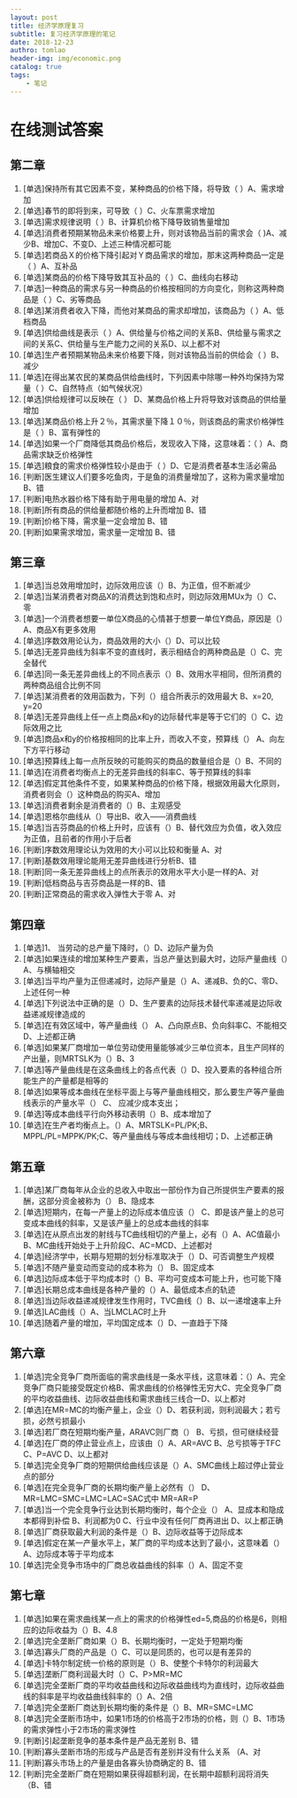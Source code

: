 ```yaml
---
layout: post
title: 经济学原理复习
subtitle: 复习经济学原理的笔记
date: 2018-12-23
authro: tomlao
header-img: img/economic.png
catalog: true
tags: 
    - 笔记
---
```


# 在线测试答案

## 第二章

1. [单选]保持所有其它因素不变，某种商品的价格下降，将导致（ ）A、需求增加
2. [单选]春节的即将到来，可导致（ ）C、火车票需求增加
3. [单选]需求规律说明（ ）B、计算机价格下降导致销售量增加
4. [单选]消费者预期某物品未来价格要上升，则对该物品当前的需求会（ )A、减少B、增加C、不变D、上述三种情况都可能
5. [单选]若商品Ｘ的价格下降引起对Ｙ商品需求的增加，那末这两种商品一定是（ ）A、互补品
6. [单选]某商品的价格下降导致其互补品的（ ）C、曲线向右移动
7. [单选]一种商品的需求与另一种商品的价格按相同的方向变化，则称这两种商品是（ ）C、劣等商品
8. [单选]某消费者收入下降，而他对某商品的需求却增加，该商品为（ ）A、低档商品
9. [单选]供给曲线是表示（ ）A、供给量与价格之间的关系B、供给量与需求之间的关系C、供给量与生产能力之间的关系D、以上都不对
10. [单选]生产者预期某物品未来价格要下降，则对该物品当前的供给会（ ）B、减少
11. [单选]在得出某农民的某商品供给曲线时，下列因素中除哪一种外均保持为常量（ ）C、自然特点（如气候状况）
12. [单选]供给规律可以反映在（ ） D、某商品价格上升将导致对该商品的供给量增加
13. [单选]某商品价格上升２％，其需求量下降１０％，则该商品的需求价格弹性是（ ）B、富有弹性的
14. [单选]如果一个厂商降低其商品价格后，发现收入下降，这意味着：（ ）A、商品需求缺乏价格弹性
15. [单选]粮食的需求价格弹性较小是由于（ ）D、它是消费者基本生活必需品
16. [判断]医生建议人们要多吃鱼肉，于是鱼的消费量增加了，这称为需求量增加 B、错
17. [判断]电热水器价格下降有助于用电量的增加 A、对
18. [判断]所有商品的供给量都随价格的上升而增加 B、错
19. [判断]价格下降，需求量一定会增加 B、错
20. [判断]如果需求增加，需求量一定增加 B、错


## 第三章

1. [单选]当总效用增加时，边际效用应该（）B、为正值，但不断减少
2. [单选]当某消费者对商品X的消费达到饱和点时，则边际效用MUx为（）C、零
3. [单选]一个消费者想要一单位X商品的心情甚于想要一单位Y商品，原因是（）A、商品X有更多效用
4. [单选]序数效用论认为，商品效用的大小（）D、可以比较
5. [单选]无差异曲线为斜率不变的直线时，表示相结合的两种商品是（）C、完全替代
6. [单选]同一条无差异曲线上的不同点表示（）B、效用水平相同，但所消费的两种商品组合比例不同
7. [单选]某消费者的效用函数为，下列（）组合所表示的效用最大 B、x=20, y=20
8. [单选]无差异曲线上任一点上商品x和y的边际替代率是等于它们的（）C、边际效用之比
9. [单选]商品x和y的价格按相同的比率上升，而收入不变，预算线（） A、向左下方平行移动
10. [单选]预算线上每一点所反映的可能购买的商品的数量组合是（）B、不同的
11. [单选]在消费者均衡点上的无差异曲线的斜率C、等于预算线的斜率
12. [单选]假定其他条件不变，如果某种商品的价格下降，根据效用最大化原则，消费者则会（）这种商品的购买A、增加
13. [单选]消费者剩余是消费者的（）B、主观感受
14. [单选]恩格尔曲线从（）导出B、收入——消费曲线
15. [单选]当吉芬商品的价格上升时，应该有（）B、替代效应为负值，收入效应为正值，且前者的作用小于后者
16. [判断]序数效用理论认为效用的大小可以比较和衡量 A、对
17. [判断]基数效用理论能用无差异曲线进行分析B、错
18. [判断]同一条无差异曲线上的点所表示的效用水平大小是一样的A、对
19. [判断]低档商品与吉芬商品是一样的B、错
20. [判断]正常商品的需求收入弹性大于零 A、对


## 第四章

1. [单选]1、 当劳动的总产量下降时，（）D、边际产量为负
2. [单选]如果连续的增加某种生产要素，当总产量达到最大时，边际产量曲线（）A、与横轴相交
3. [单选]当平均产量为正但递减时，边际产量是（）A、递减B、负的C、零D、上述任何一种
4. [单选]下列说法中正确的是（）D、生产要素的边际技术替代率递减是边际收益递减规律造成的
5. [单选]在有效区域中，等产量曲线（） A、凸向原点B、负向斜率C、不能相交D、上述都正确
6. [单选]如果某厂商增加一单位劳动使用量能够减少三单位资本，且生产同样的产出量，则MRTSLK为（）B、3
7. [单选]等产量曲线是在这条曲线上的各点代表（）D、投入要素的各种组合所能生产的产量都是相等的
8. [单选]如果等成本曲线在坐标平面上与等产量曲线相交，那么要生产等产量曲线表示的产量水平（） C、 应减少成本支出；
9. [单选]等成本曲线平行向外移动表明（）B、成本增加了
10. [单选]在生产者均衡点上。（）A、MRTSLK=PL/PK;B、MPPL/PL=MPPK/PK;C、等产量曲线与等成本曲线相切；D、上述都正确


## 第五章

1. [单选]某厂商每年从企业的总收入中取出一部份作为自己所提供生产要素的报酬，这部分资金被称为（） B、隐成本
2. [单选]短期内，在每一产量上的边际成本值应该（） C、即是该产量上的总可变成本曲线的斜率，又是该产量上的总成本曲线的斜率
3. [单选]在从原点出发的射线与TC曲线相切的产量上，必有（）A、AC值最小B、MC曲线开始处于上升阶段C、AC=MCD、上述都对
4. [单选]经济学中，长期与短期的划分标准取决于（）D、可否调整生产规模
5. [单选]不随产量变动而变动的成本称为（） B、固定成本
6. [单选]边际成本低于平均成本时（）B、平均可变成本可能上升，也可能下降
7. [单选]长期总成本曲线是各种产量的（）A、最低成本点的轨迹
8. [单选]当边际收益递减规律发生作用时，TVC曲线（）B、以一递增速率上升
9. [单选]LAC曲线（）A、当LMCLAC时上升
10. [单选]随着产量的增加，平均国定成本（）D、一直趋于下降


## 第六章

1. [单选]完全竞争厂商所面临的需求曲线是一条水平线，这意味着：（）A、完全竞争厂商只能接受既定价格B、需求曲线的价格弹性无穷大C、完全竞争厂商的平均收益曲线、边际收益曲线和需求曲线三线合一D、以上都对
2. [单选]在MR=MC的均衡产量上，企业（）D、若获利润，则利润最大；若亏损，必然亏损最小
3. [单选]若厂商在短期均衡产量，ARAVC则厂商（） B、亏损，但可继续经营
4. [单选]在厂商的停止营业点上，应该由（）A、AR=AVC B、总亏损等于TFC C、P=AVC D、以上都对
5. [单选]完全竞争厂商的短期供给曲线应该是（）A、SMC曲线上超过停止营业点的部分
6. [单选]在完全竞争厂商的长期均衡产量上必然有（） D、MR=LMC=SMC=LMC=LAC=SAC式中 MR=AR=P
7. [单选]当一个完全竞争行业达到长期均衡时，每个企业（） A、显成本和隐成本都得到补偿 B、利润都为0 C、行业中没有任何厂商再进出 D、以上都正确
8. [单选]厂商获取最大利润的条件是（）B、边际收益等于边际成本
9. [单选]假定在某一产量水平上，某厂商的平均成本达到了最小，这意味着（）A、边际成本等于平均成本
10. [单选]完全竞争市场中的厂商总收益曲线的斜率（）A、固定不变


## 第七章

1. [单选]如果在需求曲线某一点上的需求的价格弹性ed=5,商品的价格是6，则相应的边际收益为（）B、4.8
2. [单选]完全垄断厂商如果（）B、长期均衡时，一定处于短期均衡
3. [单选]寡头厂商的产品是（）C、可以是同质的，也可以是有差异的
4. [单选]卡特尔制定统一价格的原则是（）B、使整个卡特尔的利润最大
5. [单选]垄断厂商利润最大时（）C、P>MR=MC
6. [单选]完全垄断厂商的平均收益曲线和边际收益曲线均为直线时，边际收益曲线的斜率是平均收益曲线斜率的（）A、2倍
7. [单选]完全垄断厂商达到长期均衡的条件是（）B、MR=SMC=LMC
8. [单选]完全垄断市场中，如果1市场的价格高于2市场的价格，则（）B、1市场的需求弹性小于2市场的需求弹性
9. [判断]引起垄断竞争的基本条件是产品无差别 B、错
10. [判断]寡头垄断市场的形成与产品是否有差别并没有什么关系 （A、对
11. [判断]寡头市场上的产量是由各寡头协商确定的 B、错
12. [判断]完全垄断厂商在短期如果获得超额利润，在长期中超额利润将消失 （B、错